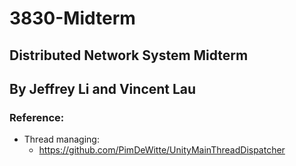# 3830-Midterm
## Distributed Network System Midterm
## By Jeffrey Li and Vincent Lau
### Reference:
- Thread managing:
  - https://github.com/PimDeWitte/UnityMainThreadDispatcher
